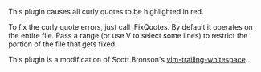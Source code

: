 This plugin causes all curly quotes to be highlighted in red.

To fix the curly quote errors, just call :FixQuotes.  By default it
operates on the entire file.  Pass a range (or use V to select some lines)
to restrict the portion of the file that gets fixed.

This plugin is a modification of Scott Bronson's [vim-trailing-whitespace](https://github.com/bronson/vim-trailing-whitespace).
